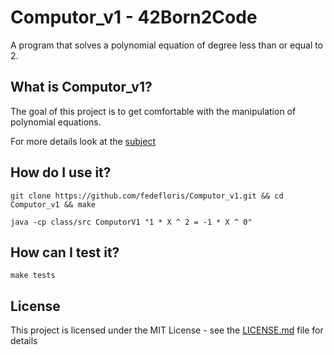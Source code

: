 # Computor_v1 - 42Born2Code
A program that solves a polynomial equation of degree less than or equal to 2.

## What is Computor_v1?
The goal of this project is to get comfortable with the manipulation of polynomial equations.

For more details look at the [subject](subject.pdf)

## How do I use it?
```
git clone https://github.com/fedefloris/Computor_v1.git && cd Computor_v1 && make
```
```
java -cp class/src ComputorV1 "1 * X ^ 2 = -1 * X ^ 0"
```

## How can I test it?

```
make tests
```

## License
This project is licensed under the MIT License - see the [LICENSE.md](LICENSE) file for details
